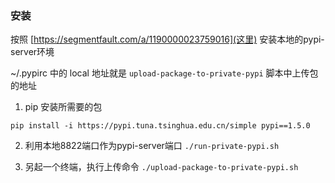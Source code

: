 ### 安装
按照 [https://segmentfault.com/a/1190000023759016](这里) 安装本地的pypi-server环境

~/.pypirc 中的 local 地址就是 `upload-package-to-private-pypi` 脚本中上传包的地址

1. pip 安装所需要的包

```pip install -i https://pypi.tuna.tsinghua.edu.cn/simple pypi==1.5.0 ```

2. 利用本地8822端口作为pypi-server端口
```./run-private-pypi.sh```

3. 另起一个终端，执行上传命令
```./upload-package-to-private-pypi.sh```